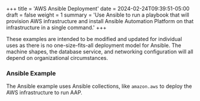 +++
title = 'AWS Ansible Deployment'
date = 2024-02-24T09:39:51-05:00
draft = false
weight = 1
summary = 'Use Ansible to run a playbook that will provision AWS infrastructure and install Ansible Automation Platform on that infrastructure in a single command.'
+++

These examples are intended to be modified and updated for individual uses as there is no one-size-fits-all deployment model for Ansible.  The  machine shapes, the database service, and networking configuration will all depend on organizational circumstances.

### Ansible Example

The Ansible example uses Ansible collections, like `amazon.aws` to deploy the AWS infrastructure to run AAP.
